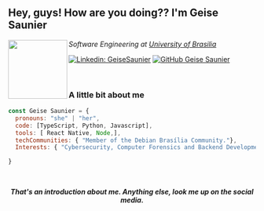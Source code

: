 <h2>Hey, guys! How are you doing?? I'm Geise Saunier</h2>

<img align="left" src="https://media.giphy.com/media/dWmL1DJHoTCuwd7hXy/giphy.gif" width="120">
<p><em>Software Engineering at <a href="http://www.unb.br">University of Brasilia</a></em></p>

[![Linkedin: GeiseSaunier](https://img.shields.io/badge/-GeiseSaunier-blue?style=flat-square&logo=Linkedin&logoColor=white&link=https://www.linkedin.com/in/GeiseSaunier/)](https://www.linkedin.com/in/GeiseSaunier/)
[![GitHub Geise Saunier](https://img.shields.io/github/followers/GeiseSaunier?label=follow&style=social)](https://github.com/GeiseSaunier)

<br/>

### A little bit about me

```javascript
const Geise Saunier = {
  pronouns: "she" | "her",
  code: [TypeScript, Python, Javascript],
  tools: [ React Native, Node,],
  techCommunities: { "Member of the Debian Brasília Community."},
  Interests: { "Cybersecurity, Computer Forensics and Backend Development"},

}
```
<br/>

<p align="center"><b><em> That's an introduction about me. Anything else, look me up on the social media.</em></b></p>
